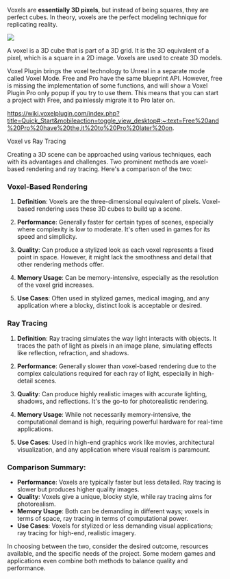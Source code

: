 Voxels are **essentially 3D pixels**, but instead of being squares, they are perfect cubes. In theory, voxels are the perfect modeling technique for replicating reality.

![](https://i.imgur.com/i50TSgv.png)


A voxel is a 3D cube that is part of a 3D grid. It is the 3D equivalent of a pixel, which is a square in a 2D image. Voxels are used to create 3D models. 

Voxel Plugin brings the voxel technology to Unreal in a separate mode called Voxel Mode. Free and Pro have the same blueprint API. However, free is missing the implementation of some functions, and will show a Voxel Plugin Pro only popup if you try to use them. This means that you can start a project with Free, and painlessly migrate it to Pro later on.

https://wiki.voxelplugin.com/index.php?title=Quick_Start&mobileaction=toggle_view_desktop#:~:text=Free%20and%20Pro%20have%20the,it%20to%20Pro%20later%20on.



Voxel vs Ray Tracing

Creating a 3D scene can be approached using various techniques, each with its advantages and challenges. Two prominent methods are voxel-based rendering and ray tracing. Here's a comparison of the two:

### Voxel-Based Rendering
1. **Definition**: Voxels are the three-dimensional equivalent of pixels. Voxel-based rendering uses these 3D cubes to build up a scene.
  
2. **Performance**: Generally faster for certain types of scenes, especially where complexity is low to moderate. It's often used in games for its speed and simplicity.

3. **Quality**: Can produce a stylized look as each voxel represents a fixed point in space. However, it might lack the smoothness and detail that other rendering methods offer.

4. **Memory Usage**: Can be memory-intensive, especially as the resolution of the voxel grid increases.

5. **Use Cases**: Often used in stylized games, medical imaging, and any application where a blocky, distinct look is acceptable or desired.

### Ray Tracing
1. **Definition**: Ray tracing simulates the way light interacts with objects. It traces the path of light as pixels in an image plane, simulating effects like reflection, refraction, and shadows.

2. **Performance**: Generally slower than voxel-based rendering due to the complex calculations required for each ray of light, especially in high-detail scenes.

3. **Quality**: Can produce highly realistic images with accurate lighting, shadows, and reflections. It's the go-to for photorealistic rendering.

4. **Memory Usage**: While not necessarily memory-intensive, the computational demand is high, requiring powerful hardware for real-time applications.

5. **Use Cases**: Used in high-end graphics work like movies, architectural visualization, and any application where visual realism is paramount.

### Comparison Summary:
- **Performance**: Voxels are typically faster but less detailed. Ray tracing is slower but produces higher quality images.
- **Quality**: Voxels give a unique, blocky style, while ray tracing aims for photorealism.
- **Memory Usage**: Both can be demanding in different ways; voxels in terms of space, ray tracing in terms of computational power.
- **Use Cases**: Voxels for stylized or less demanding visual applications; ray tracing for high-end, realistic imagery.

In choosing between the two, consider the desired outcome, resources available, and the specific needs of the project. Some modern games and applications even combine both methods to balance quality and performance.